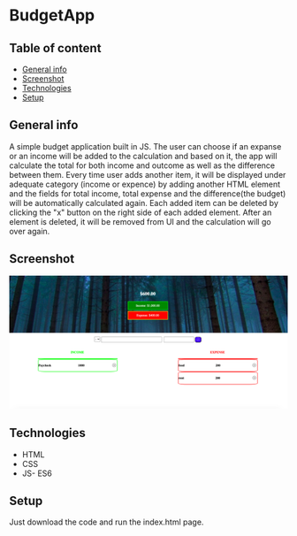 # BudgetApp

## Table of content
* [General info](#general_info)
* [Screenshot](#screenshot)
* [Technologies](#technologies)
* [Setup](#setup)

## General info

A simple budget application built in JS. The user can choose if an expanse or an income will be added to the calculation and based on it, the app will calculate the total for both income and outcome as well as the difference between them. Every time user adds another item, it will be displayed under adequate category (income or expence) by adding another HTML element and the fields for total income, total expense and the difference(the budget) will be automatically calculated again. 
Each added item can be deleted by clicking the "x" button on the right side of each added element. After an element is deleted, it will be removed from UI and the calculation will go over again. 

## Screenshot

![alt text](https://github.com/lazarmilovic/BudgetApp/blob/master/preview.png?raw=true)

## Technologies

* HTML
* CSS
* JS- ES6

## Setup

Just download the code and run the index.html page.  
